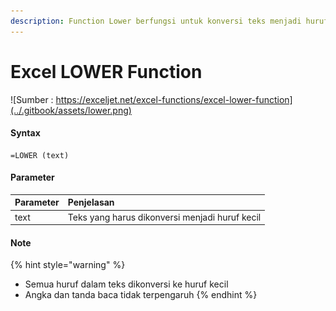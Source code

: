 ```yaml
---
description: Function Lower berfungsi untuk konversi teks menjadi huruf kecil
---
```


# Excel LOWER Function

![Sumber : https://exceljet.net/excel-functions/excel-lower-function](../.gitbook/assets/lower.png)



#### Syntax

```text
=LOWER (text)
```

#### Parameter 

| **Parameter** | **Penjelasan** |
| :--- | :--- |
| text | Teks yang harus dikonversi menjadi huruf kecil |

#### Note

{% hint style="warning" %}
* Semua huruf dalam teks dikonversi ke huruf kecil
* Angka dan tanda baca tidak terpengaruh
{% endhint %}

